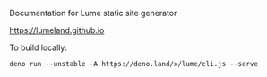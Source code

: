 Documentation for Lume static site generator

https://lumeland.github.io

To build locally:

```
deno run --unstable -A https://deno.land/x/lume/cli.js --serve
```
